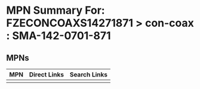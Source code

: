 



# MPN Summary For: FZECONCOAXS14271871 > con-coax : SMA-142-0701-871

## MPNs
  

|MPN|Direct Links|Search Links|
| :--- | :--- | :--- |
||||
